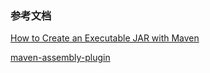 ### 参考文档

[How to Create an Executable JAR with Maven](https://www.baeldung.com/executable-jar-with-maven)

[maven-assembly-plugin](https://maven.apache.org/plugins/maven-assembly-plugin/index.html)